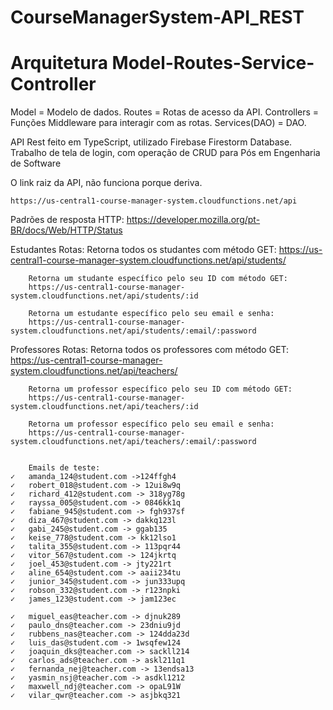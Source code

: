 # CourseManagerSystem-API_REST

# Arquitetura Model-Routes-Service-Controller

Model          = Modelo de dados.
Routes         = Rotas de acesso da API.
Controllers    = Funções Middleware para interagir com as rotas.
Services(DAO)  = DAO.

API Rest feito em TypeScript, utilizado Firebase Firestorm Database.
Trabalho de tela de login, com operação de CRUD para Pós em Engenharia de Software 

O link raiz da API, não funciona porque deriva.

    https://us-central1-course-manager-system.cloudfunctions.net/api

Padrões de resposta HTTP:
    https://developer.mozilla.org/pt-BR/docs/Web/HTTP/Status

Estudantes
    Rotas:
        Retorna todos os studantes com método GET:
        https://us-central1-course-manager-system.cloudfunctions.net/api/students/
       
       	Retorna um studante específico pelo seu ID com método GET:
        https://us-central1-course-manager-system.cloudfunctions.net/api/students/:id
	
        Retorna um estudante específico pelo seu email e senha:
        https://us-central1-course-manager-system.cloudfunctions.net/api/students/:email/:password

Professores
    Rotas:
        Retorna todos os professores com método GET:
        https://us-central1-course-manager-system.cloudfunctions.net/api/teachers/
	
        Retorna um professor específico pelo seu ID com método GET:
        https://us-central1-course-manager-system.cloudfunctions.net/api/teachers/:id
	
        Retorna um professor específico pelo seu email e senha:
        https://us-central1-course-manager-system.cloudfunctions.net/api/teachers/:email/:password

       
        Emails de teste:
    ✓	amanda_124@student.com ->124ffgh4
	✓	robert_018@student.com -> 12ui8w9q
	✓	richard_412@student.com -> 318yg78g
	✓	rayssa_005@student.com -> 0846kk1q
	✓	fabiane_945@student.com -> fgh937sf
	✓	diza_467@student.com -> dakkq123l
	✓	gabi_245@student.com -> ggab135
	✓	keise_778@student.com -> kk12lso1
	✓	talita_355@student.com -> 113pqr44
	✓	vitor_567@student.com -> 124jkrtq
	✓	joel_453@student.com -> jty221rt
	✓	aline_654@student.com -> aaii234tu
	✓	junior_345@student.com -> jun333upq
	✓	robson_332@student.com -> r123npki
	✓	james_123@student.com -> jam123ec

	✓	miguel_eas@teacher.com -> djnuk289
	✓	paulo_dns@teacher.com -> 23dniu9jd
	✓	rubbens_nas@teacher.com -> 124dda23d
	✓	luis_das@student.com -> 1wsqfew124
	✓	joaquin_dks@teacher.com -> sackll214
	✓	carlos_ads@teacher.com -> askl211q1
	✓	fernanda_nej@teacher.com -> 13endsa13
	✓	yasmin_nsj@teacher.com -> asdkl1212
	✓	maxwell_ndj@teacher.com -> opaL91W
	✓	vilar_qwr@teacher.com -> asjbkq321
